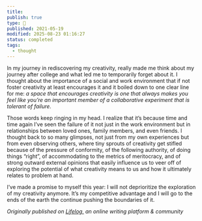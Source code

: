 ```yaml
---
title:
publish: true
type: 🌳
published: 2021-05-19
modified: 2025-08-23 01:16:27
status: completed
tags:
  - thought
---
```

 In my journey in rediscovering my creativity, really made me think about my journey after college and what led me to temporarily forget about it. I thought about the importance of a social and work environment that if not foster creativity at least encourages it and it boiled down to one clear line for me: _a space that encourages creativity is one that always makes you feel like you’re an important member of a collaborative experiment that is tolerant of failure._

Those words keep ringing in my head. I realize that it’s because time and time again I’ve seen the failure of it not just in the work environment but in relationships between loved ones, family members, and even friends. I thought back to so many glimpses, not just from my own experiences but from even observing others, where tiny sprouts of creativity get stifled because of the pressure of conformity, of the following authority, of doing things “right”, of accommodating to the metrics of meritocracy, and of strong outward external opinions that easily influence us to veer off of exploring the potential of what creativity means to us and how it ultimately relates to problem at hand.

I’ve made a promise to myself this year: I will not deprioritize the exploration of my creativity anymore. It’s my competitive advantage and I will go to the ends of the earth the continue pushing the boundaries of it.

*Originally published on [Lifelog,](https://golifelog.com/) an online writing platform & community*